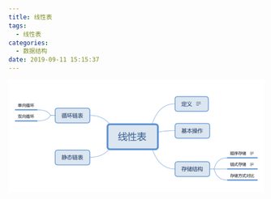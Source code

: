 ```yaml
---
title: 线性表
tags:
  - 线性表
categories:
  - 数据结构
date: 2019-09-11 15:15:37
---
```


![](线性表/20190911155635.png)